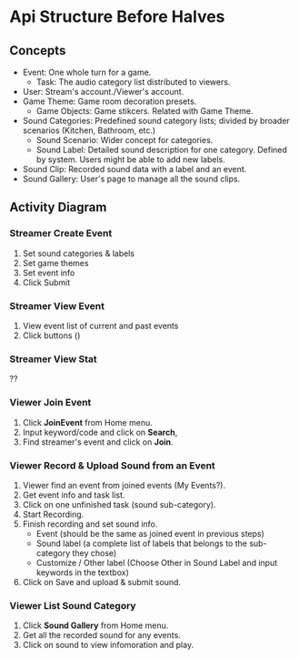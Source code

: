 # Api Structure Before Halves

## Concepts

- Event: One whole turn for a game.
    - Task: The audio category list distributed to viewers.
- User: Stream's account./Viewer's account.
- Game Theme: Game room decoration presets.
    - Game Objects: Game stikcers. Related with Game Theme.
- Sound Categories: Predefined sound category lists; divided by broader scenarios (Kitchen, Bathroom, etc.)
    - Sound Scenario: Wider concept for categories.
    - Sound Label: Detailed sound description for one category. Defined by system. Users might be able to add new labels.
- Sound Clip: Recorded sound data with a label and an event.
- Sound Gallery: User's page to manage all the sound clips.



## Activity Diagram

### Streamer Create Event

1. Set sound categories & labels
2. Set game themes
3. Set event info
4. Click Submit

### Streamer View Event

1. View event list of current and past events
2. Click buttons ()

### Streamer View Stat

??

### Viewer Join Event

1. Click __JoinEvent__ from Home menu.
2. Input keyword/code and click on __Search__,
3. Find streamer's event and click on __Join__.

### Viewer Record & Upload Sound from an Event

1. Viewer find an event from joined events (My Events?).
2. Get event info and task list.
3. Click on one unfinished task (sound sub-category).
4. Start Recording.
5. Finish recording and set sound info.
    - Event (should be the same as joined event in previous steps)
    - Sound label (a complete list of labels that belongs to the sub-category they chose)
    - Customize / Other label (Choose Other in Sound Label and input keywords in the textbox)
6. Click on Save and upload & submit sound.

### Viewer List Sound Category

1. Click __Sound Gallery__ from Home menu.
2. Get all the recorded sound for any events.
3. Click on sound to view infomoration and play.
